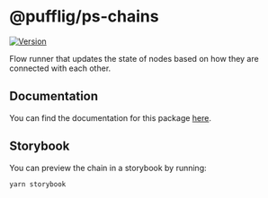 # @pufflig/ps-chains

[![Version](https://img.shields.io/npm/v/@pufflig/ps-chains?style=flat&colorA=000000&colorB=000000)](https://www.npmjs.com/package/@pufflig/ps-chains)

Flow runner that updates the state of nodes based on how they are connected with each other.

## Documentation

You can find the documentation for this package [here]().

## Storybook

You can preview the chain in a storybook by running:

```
yarn storybook
```
